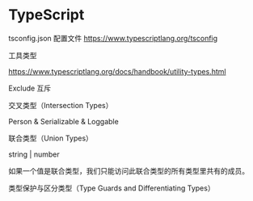 # TypeScript

tsconfig.json 配置文件 https://www.typescriptlang.org/tsconfig



工具类型

https://www.typescriptlang.org/docs/handbook/utility-types.html

Exclude 互斥



交叉类型（Intersection Types）

Person & Serializable & Loggable



联合类型（Union Types）

 string | number

如果一个值是联合类型，我们只能访问此联合类型的所有类型里共有的成员。



类型保护与区分类型（Type Guards and Differentiating Types）